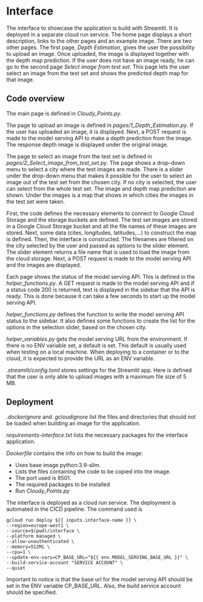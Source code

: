 # Interface

The interface to showcase the application is build with Streamlit. It is deployed in a separate cloud run service. The home page displays a short description, links to the other pages and an example image. There are two other pages. The first page, *Depth Estimation*, gives the user the possibility to upload an image. Once uploaded, the image is displayed together with the depth map prediction. If the user does not have an image ready, he can go to the second page *Select image from test set*. This page lets the user select an image from the test set and shows the predicted depth map for that image.

## Code overview

The main page is defined in *Cloudy_Points.py*.

The page to upload an image is defined in *pages/1_Depth_Estimation.py*. If the user has uploaded an image, it is displayed. Next, a POST request is made to the model serving API to make a depth prediction from the image. The response depth image is displayed under the original image.

The page to select an image from the test set is defined in *pages/2_Select_image_from_test_set.py*. The page shows a drop-down menu to select a city where the test images are made. There is a slider under the drop-down menu that makes it possible for the user to select an image out of the test set from the chosen city. If no city is selected, the user can select from the whole test set. The image and depth map prediction are shown. Under the images is a map that shows in which cities the images in the test set were taken.

First, the code defines the necessary elements to connect to Google Cloud Storage and the storage buckets are defined. The test set images are stored in a Google Cloud Storage bucket and all the file names of these images are stored. Next, some data (cites, longitudes, latitudes,...) to construct the map is defined. Then, the interface is constructed. The filenames are filtered on the city selected by the user and passed as options to the slider element. The slider element returns a file name that is used to load the image from the cloud storage. Next, a POST request is made to the model serving API and the images are displayed.

Each page shows the status of the model serving API. This is defined in the *helper_functions.py*. A GET request is made to the model serving API and if a status code 200 is returned, text is displayed in the sidebar that the API is ready. This is done because it can take a few seconds to start up the model serving API.

*helper_functions.py* defines the function to write the model serving API status to the sidebar. It also defines some functions to create the list for the options in the selection slider, based on the chosen city.

*helper_variables.py* gets the model serving URL from the environment. If there is no ENV variable set, a default is set. This default is usually used when testing on a local machine. When deploying to a container or to the cloud, it is expected to provide the URL as an ENV variable.

*.streamlit/config.toml* stores settings for the Streamlit app. Here is defined that the user is only able to upload images with a maximum file size of 5 MB.

## Deployment

*.dockerignore* and *.gcloudignore* list the files and directories that should not be loaded when building an image for the application.

*requirements-interface.txt* lists the necessary packages for the interface application.

*Dockerfile* contains the info on how to build the image:
- Uses base image python:3.9-slim.
- Lists the files containing the code to be copied into the image.
- The port used is 8501.
- The required packages to be installed
- Run *Cloudy_Points.py*

The interface is deployed as a cloud run service. The deployment is automated in the CICD pipeline.
The command used is

```
gcloud run deploy ${{ inputs.interface-name }} \
--region=europe-west1 \
--source=$(pwd)/interface \
--platform managed \
--allow-unauthenticated \
--memory=512Mi \
--cpu=1 \
--update-env-vars=CP_BASE_URL="${{ env.MODEL_SERVING_BASE_URL }}" \
--build-service-account "SERVICE ACCOUNT" \
--quiet
```
Important to notice is that the base url for the model serving API should be set in the ENV variable CP_BASE_URL. Also, the build service account should be specified.

